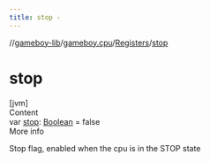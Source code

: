 ```yaml
---
title: stop -
---
```

//[gameboy-lib](../../index.md)/[gameboy.cpu](../index.md)/[Registers](index.md)/[stop](stop.md)



# stop  
[jvm]  
Content  
var [stop](stop.md): [Boolean](https://kotlinlang.org/api/latest/jvm/stdlib/kotlin/-boolean/index.html) = false  
More info  


Stop flag, enabled when the cpu is in the STOP state

  



